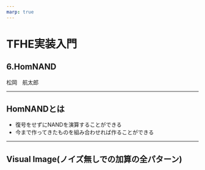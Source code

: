 ```yaml
---
marp: true
---
```

<!-- 
theme: default
size: 16:9
paginate: true
footer : ![](../image/ccbysa.png) [licence](https://creativecommons.org/licenses/by-sa/4.0/)
style: |
  h1, h2, h3, h4, h5, header, footer {
        color: white;
    }
  section {
    background-color: #505050;
    color:white
  }
  table{
      color:black
  }
  code{
    color:black
  }
-->

<!-- page_number: true -->

# TFHE実装入門

## 6.HomNAND

松岡　航太郎

---

## HomNANDとは

- 復号をせずにNANDを演算することができる
- 今まで作ってきたものを組み合わせれば作ることができる

---

## Visual Image(ノイズ無しでの加算の全パターン)